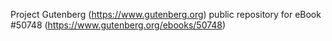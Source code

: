 Project Gutenberg (https://www.gutenberg.org) public repository for
eBook #50748 (https://www.gutenberg.org/ebooks/50748)

